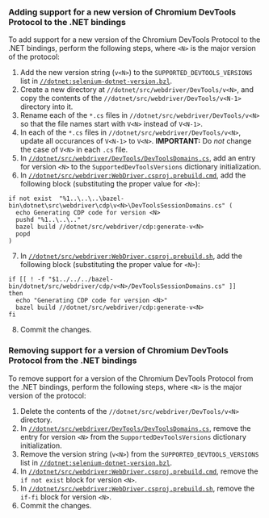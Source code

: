 ### Adding support for a new version of Chromium DevTools Protocol to the .NET bindings

To add support for a new version of the Chromium DevTools Protocol to the .NET bindings,
perform the following steps, where `<N>` is the major version of the protocol:

1. Add the new version string (`v<N>`) to the `SUPPORTED_DEVTOOLS_VERSIONS` list in
[`//dotnet:selenium-dotnet-version.bzl`](https://github.com/SeleniumHQ/selenium/blob/trunk/dotnet/selenium-dotnet-version.bzl).
2. Create a new directory at `//dotnet/src/webdriver/DevTools/v<N>`, and copy the
contents of the `//dotnet/src/webdriver/DevTools/v<N-1>` directory into it.
3. Rename each of the `*.cs` files in `//dotnet/src/webdriver/DevTools/v<N>` so that
the file names start with `V<N>` instead of `V<N-1>`.
4. In each of the `*.cs` files in `//dotnet/src/webdriver/DevTools/v<N>`, update all
occurances of `V<N-1>` to `V<N>`. **IMPORTANT:** Do _not_ change the case of `V<N>` in
each `.cs` file.
5. In [`//dotnet/src/webdriver/DevTools/DevToolsDomains.cs`](https://github.com/SeleniumHQ/selenium/blob/trunk/dotnet/src/webdriver/DevTools/DevToolsDomains.cs),
add an entry for version `<N>` to the `SupportedDevToolsVersions` dictionary initialization.
6. In [`//dotnet/src/webdriver:WebDriver.csproj.prebuild.cmd`](https://github.com/SeleniumHQ/selenium/blob/trunk/dotnet/src/webdriver/WebDriver.csproj.prebuild.cmd),
add the following block (substituting the proper value for `<N>`):

```
if not exist  "%1..\..\..\bazel-bin\dotnet\src\webdriver\cdp\v<N>\DevToolsSessionDomains.cs" (
  echo Generating CDP code for version <N>
  pushd "%1..\..\.."
  bazel build //dotnet/src/webdriver/cdp:generate-v<N>
  popd
)
```

7. In [`//dotnet/src/webdriver:WebDriver.csproj.prebuild.sh`](https://github.com/SeleniumHQ/selenium/blob/trunk/dotnet/src/webdriver/WebDriver.csproj.prebuild.sh),
add the following block (substituting the proper value for `<N>`):

```
if [[ ! -f "$1../../../bazel-bin/dotnet/src/webdriver/cdp/v<N>/DevToolsSessionDomains.cs" ]]
then
  echo "Generating CDP code for version <N>"
  bazel build //dotnet/src/webdriver/cdp:generate-v<N>
fi
```

8. Commit the changes.

### Removing support for a version of Chromium DevTools Protocol from the .NET bindings

To remove support for a version of the Chromium DevTools Protocol from the .NET bindings,
perform the following steps, where `<N>` is the major version of the protocol:

1. Delete the contents of the `//dotnet/src/webdriver/DevTools/v<N>` directory.
2. In [`//dotnet/src/webdriver/DevTools/DevToolsDomains.cs`](https://github.com/SeleniumHQ/selenium/blob/trunk/dotnet/src/webdriver/DevTools/DevToolsDomains.cs),
remove the entry for version `<N>` from the `SupportedDevToolsVersions` dictionary initialization.
3. Remove the version string (`v<N>`) from the `SUPPORTED_DEVTOOLS_VERSIONS` list in
[`//dotnet:selenium-dotnet-version.bzl`](https://github.com/SeleniumHQ/selenium/blob/trunk/dotnet/selenium-dotnet-version.bzl).
4. In [`//dotnet/src/webdriver:WebDriver.csproj.prebuild.cmd`](https://github.com/SeleniumHQ/selenium/blob/trunk/dotnet/src/webdriver/WebDriver.csproj.prebuild.cmd),
remove the `if not exist` block for version `<N>`.
5. In [`//dotnet/src/webdriver:WebDriver.csproj.prebuild.sh`](https://github.com/SeleniumHQ/selenium/blob/trunk/dotnet/src/webdriver/WebDriver.csproj.prebuild.sh),
remove the `if-fi` block for version `<N>`.
6. Commit the changes.

